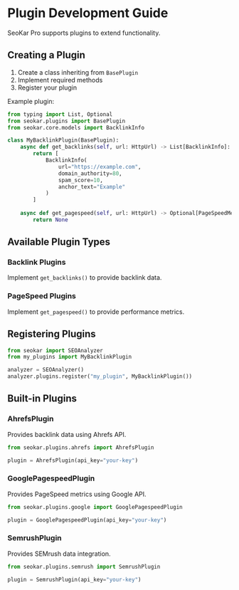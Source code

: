 # Plugin Development Guide

SeoKar Pro supports plugins to extend functionality.

## Creating a Plugin

1. Create a class inheriting from `BasePlugin`
2. Implement required methods
3. Register your plugin

Example plugin:

```python
from typing import List, Optional
from seokar.plugins import BasePlugin
from seokar.core.models import BacklinkInfo

class MyBacklinkPlugin(BasePlugin):
    async def get_backlinks(self, url: HttpUrl) -> List[BacklinkInfo]:
        return [
            BacklinkInfo(
                url="https://example.com",
                domain_authority=80,
                spam_score=10,
                anchor_text="Example"
            )
        ]
        
    async def get_pagespeed(self, url: HttpUrl) -> Optional[PageSpeedMetrics]:
        return None
```

## Available Plugin Types

### Backlink Plugins
Implement `get_backlinks()` to provide backlink data.

### PageSpeed Plugins
Implement `get_pagespeed()` to provide performance metrics.

## Registering Plugins

```python
from seokar import SEOAnalyzer
from my_plugins import MyBacklinkPlugin

analyzer = SEOAnalyzer()
analyzer.plugins.register("my_plugin", MyBacklinkPlugin())
```

## Built-in Plugins

### AhrefsPlugin
Provides backlink data using Ahrefs API.

```python
from seokar.plugins.ahrefs import AhrefsPlugin

plugin = AhrefsPlugin(api_key="your-key")
```

### GooglePagespeedPlugin
Provides PageSpeed metrics using Google API.

```python
from seokar.plugins.google import GooglePagespeedPlugin

plugin = GooglePagespeedPlugin(api_key="your-key")
```

### SemrushPlugin
Provides SEMrush data integration.

```python
from seokar.plugins.semrush import SemrushPlugin

plugin = SemrushPlugin(api_key="your-key")
```
